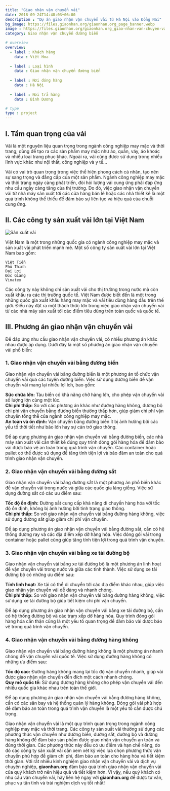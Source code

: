 ```yaml
---
title: "Giao nhận vận chuyển vải"
date: 2018-09-24T14:48:03+06:00
description : "Dự án giao nhận vận chuyển vải từ Hà Nội vào Đồng Nai"
bg_image: https://files.giaonhan.org/giaonhan.org_page_banner.webp
image : https://files.giaonhan.org/giaonhan.org_giao-nhan-van-chuyen-vai.webp
category: Giao nhận vận chuyển đường biển

# overview
overview:
  - label : Khách hàng
    data : Việt Hoa
    
  - label : Loại hình
    data : Giao nhận vận chuyển đường biển
    
  - label : Nơi đóng hàng
    data : Hà Nội
    
  - label : Nơi trả hàng
    data : Bình Dương

# type
type : project
---
```


## I. Tầm quan trọng của vải

Vải là một nguyên liệu quan trọng trong ngành công nghiệp may mặc và thời trang; dùng để tạo ra các sản phẩm may mặc như áo, quần, váy, áo khoác và nhiều loại trang phục khác. Ngoài ra, vải cũng được sử dụng trong nhiều lĩnh vực khác như nội thất, công nghiệp và y tế...

Vải có vai trò quan trọng trong việc thể hiện phong cách cá nhân, tạo nên sự sang trọng và đẳng cấp của một sản phẩm. Ngành công nghiệp may mặc và thời trang ngày càng phát triển, đòi hỏi lượng vải cung ứng phải đáp ứng nhu cầu ngày càng tăng của thị trường. Do đó, việc giao nhận vận chuyển vải từ nhà máy sản xuất tới các cửa hàng bán lẻ hoặc các nhà thiết kế là một quá trình không thể thiếu để đảm bảo sự liên tục và hiệu quả của chuỗi cung ứng.

## II. Các công ty sản xuất vải lớn tại Việt Nam

![Sản xuất vải](https://files.giaonhan.org/giaonhan.org_vai.webp)

Việt Nam là một trong những quốc gia có ngành công nghiệp may mặc và sản xuất vải phát triển mạnh mẽ. Một số công ty sản xuất vải lớn tại Việt Nam bao gồm:

    Việt Tiến
    Phú Thịnh
    Đại Lợi
    Đức Giang
    Vinatex

Các công ty này không chỉ sản xuất vải cho thị trường trong nước mà còn xuất khẩu ra các thị trường quốc tế. Việt Nam được biết đến là một trong những quốc gia xuất khẩu hàng may mặc và vải tiêu dùng hàng đầu trên thế giới. Điều này đặt ra một thách thức lớn trong việc giao nhận vận chuyển vải từ các nhà máy sản xuất tới các điểm tiêu dùng trên toàn quốc và quốc tế.

## III. Phương án giao nhận vận chuyển vải

Để đáp ứng nhu cầu giao nhận vận chuyển vải, có nhiều phương án khác nhau được áp dụng. Dưới đây là một số phương án giao nhận vận chuyển vải phổ biến:

### 1. Giao nhận vận chuyển vải bằng đường biển

Giao nhận vận chuyển vải bằng đường biển là một phương án tổ chức vận chuyển vải qua các tuyến đường biển. Việc sử dụng đường biển để vận chuyển vải mang lại nhiều lợi ích, bao gồm:

**Sức chứa lớn:** Tàu biển có khả năng chở hàng lớn, cho phép vận chuyển vải số lượng lớn cùng một lúc.<br>
**Chi phí thấp:** So với các phương án khác như đường hàng không, đường bộ chi phí vận chuyển bằng đường biển thường thấp hơn, giúp giảm chi phí vận chuyển tổng thể của ngành công nghiệp may mặc.<br>
**An toàn và ổn định:** Vận chuyển bằng đường biển ít bị ảnh hưởng bởi các yếu tố thời tiết như bão lớn hay sự cản trở giao thông.

Để áp dụng phương án giao nhận vận chuyển vải bằng đường biển, các nhà máy sản xuất vải cần thiết kế đúng quy trình đóng gói hàng hóa để đảm bảo vải được bảo vệ an toàn trong quá trình vận chuyển. Các container hoặc pallet có thể được sử dụng để tăng tính tiện lợi và bảo đảm an toàn cho quá trình giao nhận vận chuyển.

### 2. Giao nhận vận chuyển vải bằng đường sắt

Giao nhận vận chuyển vải bằng đường sắt là một phương án phổ biến khác để vận chuyển vải trong nước và giữa các quốc gia láng giềng. Việc sử dụng đường sắt có các ưu điểm sau:

**Tốc độ ổn định:** Đường sắt cung cấp khả năng di chuyển hàng hóa với tốc độ ổn định, không bị ảnh hưởng bởi tình trạng giao thông.<br>
**Chi phí thấp:** So với giao nhận vận chuyển vải bằng đường hàng không, việc sử dụng đường sắt giúp giảm chi phí vận chuyển.

Để áp dụng phương án giao nhận vận chuyển vải bằng đường sắt, cần có hệ thống đường ray và các địa điểm xếp dỡ hàng hóa. Việc đóng gói vải trong container hoặc pallet cũng giúp tăng tính tiện lợi trong quá trình vận chuyển.

### 3. Giao nhận vận chuyển vải bằng xe tải đường bộ

Giao nhận vận chuyển vải bằng xe tải đường bộ là một phương án linh hoạt để vận chuyển vải trong nước và giữa các tỉnh thành. Việc sử dụng xe tải đường bộ có những ưu điểm sau:

**Tính linh hoạt:** Xe tải có thể di chuyển tới các địa điểm khác nhau, giúp việc giao nhận vận chuyển vải dễ dàng và nhanh chóng.<br>
**Chi phí thấp:** So với giao nhận vận chuyển vải bằng đường hàng không, việc sử dụng xe tải đường bộ giúp tiết kiệm chi phí vận chuyển.

Để áp dụng phương án giao nhận vận chuyển vải bằng xe tải đường bộ, cần có hệ thống đường bộ và các trạm xếp dỡ hàng hóa. Quy trình đóng gói hàng hóa cẩn thận cũng là một yếu tố quan trọng để đảm bảo vải được bảo vệ trong quá trình vận chuyển.

### 4. Giao nhận vận chuyển vải bằng đường hàng không

Giao nhận vận chuyển vải bằng đường hàng không là một phương án nhanh chóng để vận chuyển vải quốc tế. Việc sử dụng đường hàng không có những ưu điểm sau:

**Tốc độ cao:** Đường hàng không mang lại tốc độ vận chuyển nhanh, giúp vải được giao nhận vận chuyển đến đích một cách nhanh chóng.<br>
**Quy mô quốc tế:** Sử dụng đường hàng không cho phép vận chuyển vải đến nhiều quốc gia khác nhau trên toàn thế giới.

Để áp dụng phương án giao nhận vận chuyển vải bằng đường hàng không, cần có các sân bay và hệ thống quản lý hàng không. Đóng gói vải phù hợp để đảm bảo an toàn trong quá trình vận chuyển là một yếu tố cần được chú trọng.

Giao nhận vận chuyển vải là một quy trình quan trọng trong ngành công nghiệp may mặc và thời trang. Các công ty sản xuất vải thường sử dụng các phương thức vận chuyển như đường biển, đường sắt, đường bộ và đường hàng không để đảm bảo sản phẩm được giao nhận vận chuyển an toàn và đúng thời gian. Các phương thức này đều có ưu điểm và hạn chế riêng, do đó các công ty sản xuất vải cần xem xét kỹ việc lựa chọn phương thức vận chuyển phù hợp để giảm chi phí, đảm bảo an toàn cho hàng hóa và tiết kiệm thời gian. Với rất nhiều kinh nghiệm giao nhận vận chuyển vải và dịch vụ chuyên nghiệp, **giaonhan.org** đảm bảo quá trình giao nhận vận chuyển vải của quý khách trở nên hiệu quả và tiết kiệm hơn. Vì vậy, nếu quý khách có nhu cầu vận chuyển vải, hãy liên hệ ngay với **giaonhan.org** để được tư vấn, phục vụ tận tình và trải nghiệm dịch vụ tốt nhất!
